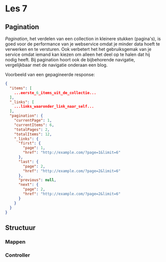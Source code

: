 # Les 7

## Pagination

*Pagination*, het verdelen van een collection in kleinere stukken (pagina's), is goed voor de performance van je
webservice omdat je minder data hoeft te verwerken en te versturen. Ook
verbetert het het gebruiksgemak van je service omdat iemand kan kiezen om alleen het deel op te halen dat hij nodig
heeft. Bij pagination hoort ook de bijbehorende navigatie, vergelijkbaar met de navigatie onderaan een blog.

Voorbeeld van een gepagineerde response:

```json
{
  "items": [
    ...eerste_6_items_uit_de_collectie...
  ],
  "_links": [
    ...links_waaronder_link_naar_self...
  ],
  "pagination": {
    "currentPage": 1,
    "currentItems": 6,
    "totalPages": 2,
    "totalItems": 12,
    "_links": {
      "first": {
        "page": 1,
        "href": "http://example.com/?page=1&limit=6"
      },
      "last": {
        "page": 2,
        "href": "http://example.com/?page=2&limit=6"
      },
      "previous": null,
      "next": {
        "page": 2,
        "href": "http://example.com/?page=2&limit=6"
      }
    }
  }
}
```

## Structuur

### Mappen

### Controller

